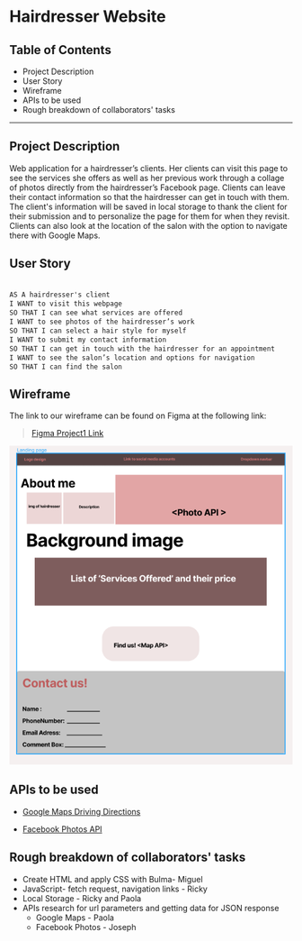 # Hairdresser Website

## Table of Contents

*  Project Description
*  User Story
*  Wireframe
*  APIs to be used
*  Rough breakdown of collaborators' tasks

---

## Project Description

Web application for a hairdresser’s clients. Her clients can visit this page to see the services she offers as well as her previous work through a collage of photos directly from the hairdresser’s Facebook page. Clients can leave their contact information so that the hairdresser can get in touch with them. The client's information will be saved in local storage to thank the client for their submission and to personalize the page for them for when they revisit. Clients can also look at the location of the salon with the option to navigate there with Google Maps. 


## User Story

```

AS A hairdresser's client
I WANT to visit this webpage
SO THAT I can see what services are offered
I WANT to see photos of the hairdresser’s work
SO THAT I can select a hair style for myself
I WANT to submit my contact information 
SO THAT I can get in touch with the hairdresser for an appointment
I WANT to see the salon’s location and options for navigation 
SO THAT I can find the salon
```

## Wireframe

The link to our wireframe can be found on Figma at the following link:
> [Figma Project1 Link](https://www.figma.com/file/CQvJu55Ah4v6Tz9nYmuzbH/Project-1?node-id=0%3A1)

![Screenshot of our Hairdresser Website ](project1_figma.png)

## APIs to be used

* [Google Maps Driving Directions ](https://developers.google.com/maps/documentation/javascript/overview)

* [Facebook Photos API](https://developers.facebook.com/docs/graph-api/reference/album/photos/)

## Rough breakdown of collaborators' tasks

* Create HTML and apply CSS with Bulma- Miguel
* JavaScript- fetch request, navigation links - Ricky
* Local Storage - Ricky and Paola
* APIs research for url parameters and getting data for JSON response
    * Google Maps - Paola
    * Facebook Photos - Joseph

